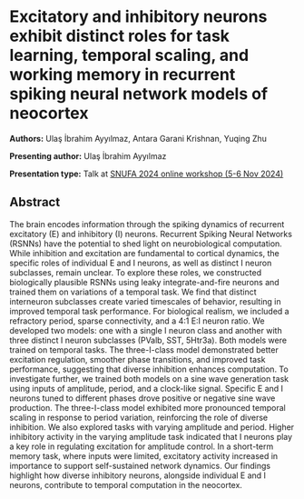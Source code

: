 # Excitatory and inhibitory neurons exhibit distinct roles for task learning, temporal scaling, and working memory in recurrent spiking neural network models of neocortex

**Authors:** Ulaş İbrahim Ayyılmaz, Antara Garani Krishnan, Yuqing Zhu
                           
**Presenting author:** Ulaş İbrahim Ayyılmaz

**Presentation type:** Talk at [SNUFA 2024 online workshop (5-6 Nov 2024)](https://snufa.net/2024)

## Abstract

The brain encodes information through the spiking dynamics of recurrent excitatory (E) and inhibitory (I) neurons. Recurrent Spiking Neural Networks (RSNNs) have the potential to shed light on neurobiological computation. While inhibition and excitation are fundamental to cortical dynamics, the specific roles of individual E and I neurons, as well as distinct I neuron subclasses, remain unclear. To explore these roles, we constructed biologically plausible RSNNs using leaky integrate-and-fire neurons and trained them on variations of a temporal task. We find that distinct interneuron subclasses create varied timescales of behavior, resulting in improved temporal task performance.
For biological realism, we included a refractory period, sparse connectivity, and a 4:1 E:I neuron ratio. We developed two models: one with a single I neuron class and another with three distinct I neuron subclasses (PValb, SST, 5Htr3a). Both models were trained on temporal tasks. The three-I-class model demonstrated better excitation regulation, smoother phase transitions, and improved task performance, suggesting that diverse inhibition enhances computation.
To investigate further, we trained both models on a sine wave generation task using inputs of amplitude, period, and a clock-like signal. Specific E and I neurons tuned to different phases drove positive or negative sine wave production. The three-I-class model exhibited more pronounced temporal scaling in response to period variation, reinforcing the role of diverse inhibition.
We also explored tasks with varying amplitude and period. Higher inhibitory activity in the varying amplitude task indicated that I neurons play a key role in regulating excitation for amplitude control. In a short-term memory task, where inputs were limited, excitatory activity increased in importance to support self-sustained network dynamics.
Our findings highlight how diverse inhibitory neurons, alongside individual E and I neurons, contribute to temporal computation in the neocortex.
